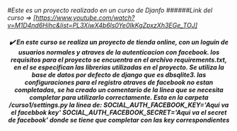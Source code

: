 <em> #Este es un proyecto realizado en un curso de Djanfo <em> </em>
######Link del curso => [https://www.youtube.com/watch?v=M1D4nd6Hihc&list=PL3XiwX4b6ls0Ye0IkKgZpxzXh3EGe_TOJ]

<h4 align="center">
✔️  En este curso se realiza un proyecto de tienda online, con un loguin de usuarios normales y atraves de la autenticacion con facebook.
los requisitos para el proyecto se encuentra en el archivo requirements.txt, en el se especifican las librerias utilizadas en el proyecto.
Se utiliza la base de datos por defecto de django que es dbsqlite3.
las configuraciones para el registro atraves de facebook no estan completadas, se ha creado un comentario de la linea que se necesita completar para utilizarlo correctamente.
Esta en la carpeta /curso1/settings.py la linea de:
SOCIAL_AUTH_FACEBOOK_KEY='Aqui va el facebbok key' 
SOCIAL_AUTH_FACEBOOK_SECRET='Aqui va el secret de facebook'
donde se tiene que completar con las key correspondientes 
</h4>

